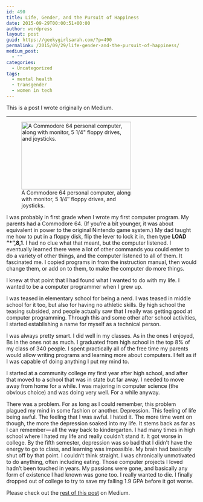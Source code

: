 ```yaml
---
id: 490
title: Life, Gender, and the Pursuit of Happiness
date: 2015-09-29T00:00:51+00:00
author: wordpress
layout: post
guid: https://geekygirlsarah.com/?p=490
permalink: /2015/09/29/life-gender-and-the-pursuit-of-happiness/
medium_post:
  - ""
categories:
  - Uncategorized
tags:
  - mental health
  - transgender
  - women in tech
---
```

This is a post I wrote originally on Medium.

* * *

<figure id="attachment_491" aria-describedby="caption-attachment-491" style="width: 290px" class="wp-caption aligncenter"><img class="wp-image-491 size-full" src="https://geekygirlsarah.com/wp-content/uploads/2016/12/1-jhPmOi4NbuqJR9_4iGBWgQ.png" alt="A Commodore 64 personal computer, along with monitor, 5 1/4&quot; floppy drives, and joysticks." width="290" height="179" /><figcaption id="caption-attachment-491" class="wp-caption-text">A Commodore 64 personal computer, along with monitor, 5 1/4&#8243; floppy drives, and joysticks.</figcaption></figure>

<p id="258a" class="graf graf--p graf-after--figure">
  I was probably in first grade when I wrote my first computer program. My parents had a Commodore 64. (I<span class="markup--quote markup--p-quote is-other" data-creator-ids="8ee8c8a1fc43">f you’re a bit younger, it was about equivalent in power to the original Nintendo </span><span class="markup--quote markup--p-quote is-other" data-creator-ids="8ee8c8a1fc43">game</span><span class="markup--quote markup--p-quote is-other" data-creator-ids="8ee8c8a1fc43"> system.</span>) My dad taught me how to put in a floppy disk, flip the lever to lock it in, then type <strong class="markup--strong markup--p-strong">LOAD “*”,8,1</strong>. I had no clue what that meant, but the computer listened. I eventually learned there were a lot of other commands you could enter to do a variety of other things, and the computer listened to all of them. It fascinated me. I copied programs in from the instruction manual, then would change them, or add on to them, to make the computer do more things.
</p>

<p id="ec65" class="graf graf--p graf-after--p">
  <span class="markup--quote markup--p-quote is-other" data-creator-ids="9525fc61191f">I knew at that point that I had found what I wanted to do with my life. I wanted to be a computer programmer when I grew up</span>.
</p>

<p id="a413" class="graf graf--p graf-after--p">
  I was teased in elementary school for being a nerd. I was teased in middle school for it too, but also for having no athletic skills. By high school the teasing subsided, and people actually saw that I really was getting good at computer programming. Through this and some other after school activities, I started establishing a name for myself as a technical person.
</p>

<p id="58e9" class="graf graf--p graf-after--p">
  I was always pretty smart. I did well in my classes. As in the ones I enjoyed, Bs in the ones not as much. I graduated from high school in the top 8% of my class of 340 people. I spent practically all of the free time my parents would allow writing programs and learning more about computers. I felt as if I was capable of doing anything I put my mind to.
</p>

<p id="bf50" class="graf graf--p graf-after--p">
  I started at a community college my first year after high school, and after that moved to a school that was in state but far away. I needed to move away from home for a while. I was majoring in computer science (the obvious choice) and was doing very well. For a while anyway.
</p>

<p id="71cf" class="graf graf--p graf-after--p">
  There was a problem. <span class="markup--quote markup--p-quote is-other" data-creator-ids="2b99992a2d61">For as long as I could remember, this problem plagued my mind in some fashion or another. Depression. </span><span class="markup--quote markup--p-quote is-other" data-creator-ids="2b99992a2d61 d001463831ff f2b76a4e6e74 c8075c0b741 fedf1a525e2a anon">This feeling of life being awful. The feeling that I was awful.</span> I hated it. The more time went on though, the more the depression soaked into my life. It stems back as far as I can remember — all the way back to kindergarten. I had many times in high school where I hated my life and really couldn’t stand it. It got worse in college. By the fifth semester, depression was so bad that I didn’t have the energy to go to class, and learning was impossible. My brain had basically shut off by that point. I couldn’t think straight. <span class="markup--quote markup--p-quote is-other" data-creator-ids="eecfd5470c4b a8d254c43775">I was chronically unmotivated to do anything, often including eating.</span><span class="markup--quote markup--p-quote is-other" data-creator-ids="a8d254c43775"> Those computer projects I loved hadn’t been touched in years. My passions were gone, and basically any form of existence I had known was gone too.</span> I really wanted to die. I finally dropped out of college to try to save my falling 1.9 GPA before it got worse.
</p>

<p class="graf graf--p graf-after--p">
  Please check out the <a href="https://medium.com/@geekygirlsarah/life-gender-and-the-pursuit-of-happiness-e0e57970ceae">rest of this post</a> on Medium.
</p>